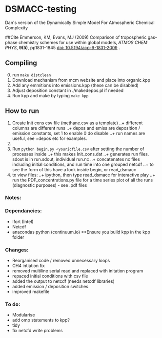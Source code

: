 # DSMACC-testing
Dan's version of the Dynamically Simple Model For Atmospheric Chemical Complexity

##Cite
Emmerson, KM; Evans, MJ (2009) Comparison of tropospheric gas-phase
chemistry schemes for use within global models, *ATMOS CHEM PHYS*,
**9(5)**, pp1831-1845 [doi:
10.5194/acp-9-1831-2009](http://dx.doi.org/10.5194/acp-9-1831-2009) .


## Compiling 
0. run `make distclean`
1. Download mechanism from mcm website and place into organic.kpp
2. Add any emmitions into emissions.kpp (these can be disabled)
3. Adjust deposition constant in ./makedepos.pl if needed
4. Run kpp and make by typing `make kpp`

## How to run
1. Create Init cons csv file (methane.csv as a template) 
..+ different columns are different runs
..+ depos and emiss are deposition / emission constants, set 1 to enable 0 do disable
..+ run names are useful, see +depos etc for examples. 
2. 
2. Run `python begin.py <youricfile.csv` after setting the number of processes inside
..+ this makes Init_cons.dat
..+ generates run files. sdout is in run.sdout, individual run.nc
..+ concatenates nc files including initial conditions, and run time into one grouped netcdf
..+ to see the form of this have a look inside begin, or read_dsmacc
3. to view files:
..+ ipython, then type read_dsmacc <ncfilename> for interactive play
..+ run the PDF_concentrations.py file for a time series plot of all the runs (diagnostic purposes) - see .pdf files

### Notes:




### Dependancies:
+ Ifort (Intel)
+ Netcdf
+ anacondas python (continuum.io)
**Ensure you build kpp in the kpp folder

### Changes:
+ Reorganised code / removed unnecessary loops
+ CH4 intiation fix 
+ removed multiline serial read and replaced with initation program 
+ repaced initial conditions with csv file
+ added the output to netcdf (needs netcdf libraries)
+ added emission / deposition switches
+ improved makefile 




### To do:
+ Modularise
+ add omp statements to kpp?
+ tidy
+ fix netcfd write problems
